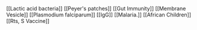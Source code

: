 [[Lactic acid bacteria]]
[[Peyer's patches]]
[[Gut Immunity]]
[[Membrane Vesicle]]
[[Plasmodium falciparum]]
[[IgG]]
[[Malaria.]]
[[African Children]]
[[Rts, S Vaccine]]
